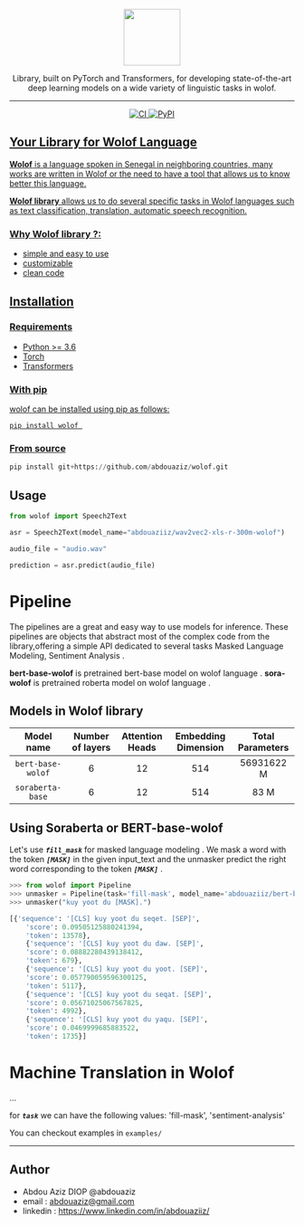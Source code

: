 
<div align="center">
    <br>
    <img src="https://www.pngplay.com/wp-content/uploads/10/Senegal-Flag-PNG-Clipart-Background.png" width="100" height="100"/>
    <p>
    Library, built on PyTorch and Transformers, for developing state-of-the-art deep learning models on a wide variety of linguistic tasks in wolof.
    </p>
    <hr/>
</div>
<p align="center">
    <a href="https://github.com/abdouaziz/wolof">
        <img alt="CI" src="https://github.com/allenai/allennlp/workflows/CI/badge.svg?event=push&branch=main">
    </a>
    <a href="https://pypi.org/project/wolof/">
        <img alt="PyPI" src="https://img.shields.io/pypi/v/wolof"
    </a>    
</p>


## Your Library for Wolof Language

**Wolof** is a language spoken in Senegal in neighboring countries, many works are written in Wolof or the need to have a tool that allows us to know better this language. 

**Wolof library** allows us to do several specific tasks in Wolof languages such as text classification, translation, automatic speech recognition. 


### Why Wolof library ?:

- simple and easy to use
- customizable 
- clean code
 
## Installation
### Requirements
- Python >= 3.6 
- Torch 
- Transformers 


### With pip

wolof can be installed using pip as follows:

```
pip install wolof 
```

### From source

```py
pip install git+https://github.com/abdouaziz/wolof.git
```

## Usage



```python
from wolof import Speech2Text

asr = Speech2Text(model_name="abdouaziiz/wav2vec2-xls-r-300m-wolof")

audio_file = "audio.wav"

prediction = asr.predict(audio_file)
```

# Pipeline

The pipelines are a great and easy way to use models for inference. These pipelines are objects that abstract most of the complex code from the library,offering a simple API dedicated to several tasks Masked Language Modeling, Sentiment Analysis .


**bert-base-wolof** is pretrained bert-base model on wolof language  .
**sora-wolof** is pretrained roberta model on wolof language  .
	
## Models in Wolof library
	
| Model name | Number of layers | Attention Heads | Embedding Dimension | Total Parameters |
| :------:       |   :---: | :---: | :---: | :---: |
| `bert-base-wolof` | 6    | 12   | 514   | 56931622 M |
| `soraberta-base` | 6    | 12   | 514   | 83 M |
	 

## Using Soraberta or BERT-base-wolof

Let's use  ***`fill_mask`***  for masked language modeling . We mask a word with the token ***`[MASK]`*** in the given input_text and the unmasker predict the right word corresponding to the token ***`[MASK]`*** .
 	
```python
>>> from wolof import Pipeline
>>> unmasker = Pipeline(task='fill-mask', model_name='abdouaziiz/bert-base-wolof')
>>> unmasker("kuy yoot du [MASK].")

[{'sequence': '[CLS] kuy yoot du seqet. [SEP]',
	'score': 0.09505125880241394,
	'token': 13578},
	{'sequence': '[CLS] kuy yoot du daw. [SEP]',
	'score': 0.08882280439138412,
	'token': 679},
	{'sequence': '[CLS] kuy yoot du yoot. [SEP]',
	'score': 0.057790059596300125,
	'token': 5117},
	{'sequence': '[CLS] kuy yoot du seqat. [SEP]',
	'score': 0.05671025067567825,
	'token': 4992},
	{'sequence': '[CLS] kuy yoot du yaqu. [SEP]',
	'score': 0.0469999685883522,
	'token': 1735}]
```



# Machine Translation in Wolof
...







for ***`task`***  we can have the following values: 'fill-mask', 'sentiment-analysis'






You can checkout examples in `examples/`

<hr>


## Author
- Abdou Aziz DIOP @abdouaziz
- email : abdouaziz@gmail.com
- linkedin : https://www.linkedin.com/in/abdouaziiz/
